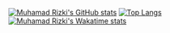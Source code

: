 [![Muhamad Rizki's GitHub stats](https://github-readme-stats-muhamad-rizki.vercel.app/api?username=muhamad-rizki&bg_color=35,050708,cb4945&title_color=fff&text_color=fff)](https://github.com/muhamad-rizki/github-readme-stats)
[![Top Langs](https://github-readme-stats-muhamad-rizki.vercel.app/api/top-langs/?username=muhamad-rizki&size_weight=0.5&count_weight=0.5&layout=compact&langs_count=8&bg_color=35,050708,cb4945&title_color=fff&text_color=fff)](https://github.com/muhamad-rizki/github-readme-stats)
[![Muhamad Rizki's Wakatime stats](https://github-readme-stats-muhamad-rizki.vercel.app/api/wakatime?username=muhamadrizki&langs_count=20&layout=compact&bg_color=35,050708,cb4945&title_color=fff&text_color=fff)](https://github.com/muhamad-rizki/github-readme-stats)
